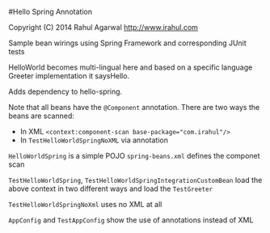#Hello Spring Annotation

Copyright (C) 2014 Rahul Agarwal
http://www.irahul.com

Sample bean wirings using Spring Framework and corresponding JUnit tests

HelloWorld becomes multi-lingual here and based on a specific language Greeter implementation it saysHello.

Adds dependency to hello-spring.

Note that all beans have the `@Component` annotation. There are two ways the beans are scanned:
- In XML `<context:component-scan base-package="com.irahul"/>`
- In `TestHelloWorldSpringNoXML` via annotation 

`HelloWorldSpring` is a simple POJO
`spring-beans.xml` defines the componet scan

`TestHelloWorldSpring`, `TestHelloWorldSpringIntegrationCustomBean` load the above context in two different ways and load the `TestGreeter`

`TestHelloWorldSpringNoXml` uses no XML at all

`AppConfig` and `TestAppConfig` show the use of annotations instead of XML